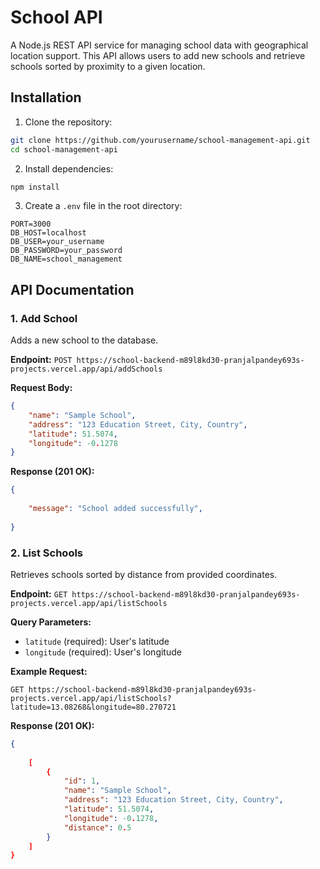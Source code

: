 # School API

A Node.js REST API service for managing school data with geographical location support. This API allows users to add new schools and retrieve schools sorted by proximity to a given location.


## Installation
1. Clone the repository:
```bash
git clone https://github.com/yourusername/school-management-api.git
cd school-management-api
```

2. Install dependencies:
```bash
npm install
```

3. Create a `.env` file in the root directory:
```env
PORT=3000
DB_HOST=localhost
DB_USER=your_username
DB_PASSWORD=your_password
DB_NAME=school_management
```


## API Documentation

### 1. Add School
Adds a new school to the database.

**Endpoint:** `POST https://school-backend-m89l8kd30-pranjalpandey693s-projects.vercel.app/api/addSchools`

**Request Body:**
```json
{
    "name": "Sample School",
    "address": "123 Education Street, City, Country",
    "latitude": 51.5074,
    "longitude": -0.1278
}
```

**Response (201 OK):**
```json
{
    
    "message": "School added successfully",
   
}
```

### 2. List Schools
Retrieves schools sorted by distance from provided coordinates.

**Endpoint:** `GET https://school-backend-m89l8kd30-pranjalpandey693s-projects.vercel.app/api/listSchools`

**Query Parameters:**
- `latitude` (required): User's latitude
- `longitude` (required): User's longitude

**Example Request:**
```
GET https://school-backend-m89l8kd30-pranjalpandey693s-projects.vercel.app/api/listSchools?latitude=13.08268&longitude=80.270721
```

**Response (201 OK):**
```json
{
   
    [
        {
            "id": 1,
            "name": "Sample School",
            "address": "123 Education Street, City, Country",
            "latitude": 51.5074,
            "longitude": -0.1278,
            "distance": 0.5
        }
    ]
}
